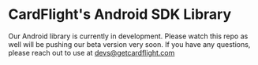 CardFlight's Android SDK Library
===================
Our Android library is currently in development. Please watch this repo as well will be pushing our beta version very soon.
If you have any questions, please reach out to use at devs@getcardflight.com
